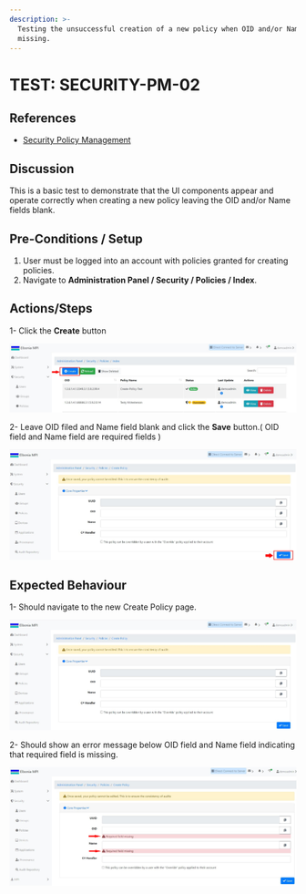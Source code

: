 ```yaml
---
description: >-
  Testing the unsuccessful creation of a new policy when OID and/or Name fields
  missing.
---
```


# TEST: SECURITY-PM-02

## References

* [Security Policy Management](broken-reference)

## Discussion

This is a basic test to demonstrate that the UI components appear and operate correctly when creating a new policy leaving the OID and/or Name fields blank.



## Pre-Conditions / Setup

1. User must be logged into an account with policies granted for creating policies.
2. Navigate to **Administration Panel / Security / Policies / Index**.

## Actions/Steps

1- Click the **Create** button&#x20;

![](<../../../../../../../../../.gitbook/assets/1 (7).jpg>)

2- Leave OID filed and Name field blank and click the **Save** button.( OID field and Name field are required fields )&#x20;

![](../../../../../../../../../.gitbook/assets/dnld2.jpg)

## Expected Behaviour

1- Should navigate to the new Create Policy page.

![](<../../../../../../../../../.gitbook/assets/dnld1 (2).jpg>)

2- Should show an error message below OID field and Name field indicating that required field is missing.

![](<../../../../../../../../../.gitbook/assets/2 (1).jpg>)

&#x20;
